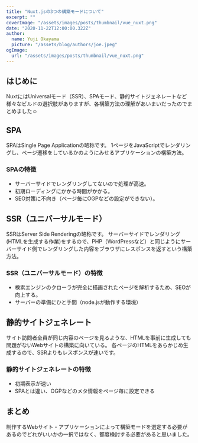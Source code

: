 ```yaml
---
title: "Nuxt.jsの3つの構築モードについて"
excerpt: ""
coverImage: "/assets/images/posts/thumbnail/vue_nuxt.png"
date: "2020-11-22T12:00:00.322Z"
author:
  name: Yuji Okayama
  picture: "/assets/blog/authors/joe.jpeg"
ogImage:
  url: "/assets/images/posts/thumbnail/vue_nuxt.png"
---
```


## はじめに

NuxtにはUniversalモード（SSR）、SPAモード、静的サイトジェネレートなど様々なビルドの選択肢がありますが、各構築方法の理解があいまいだったのでまとめました:relaxed:

## SPA
SPAはSingle Page Applicationの略称です。
1ページをJavaScriptでレンダリングし、ページ遷移をしているかのようにみせるアプリケーションの構築方法。

### SPAの特徴
- サーバーサイドでレンダリングしてないので処理が高速。
- 初期ローディングにかかる時間がかかる。
- SEO対策に不向き（ページ毎にOGPなどの設定ができない）。

## SSR（ユニバーサルモード）
SSRはServer Side Renderingの略称です。
サーバーサイドでレンダリング(HTMLを生成する作業)をするので、PHP（WordPressなど）と同じようにサーバーサイド側でレンダリングした内容をブラウザにレスポンスを返すという構築方法。

### SSR（ユニバーサルモード）の特徴
- 検索エンジンのクローラが完全に描画されたページを解析するため、SEOが向上する。
- サーバーの準備にひと手間（node.jsが動作する環境）

## 静的サイトジェネレート

サイト訪問者全員が同じ内容のページを見るような、HTMLを事前に生成しても問題がないWebサイトの構築に向いている。
各ページのHTMLをあらかじめ生成するので、SSRよりもレスポンスが速いです。

### 静的サイトジェネレートの特徴
- 初期表示が速い
- SPAとは違い、OGPなどのメタ情報をページ毎に設定できる

## まとめ
制作するWebサイト・アプリケーションによって構築モードを選定する必要があるのでどれがいいかの一択ではなく、都度検討する必要があると思いました。
